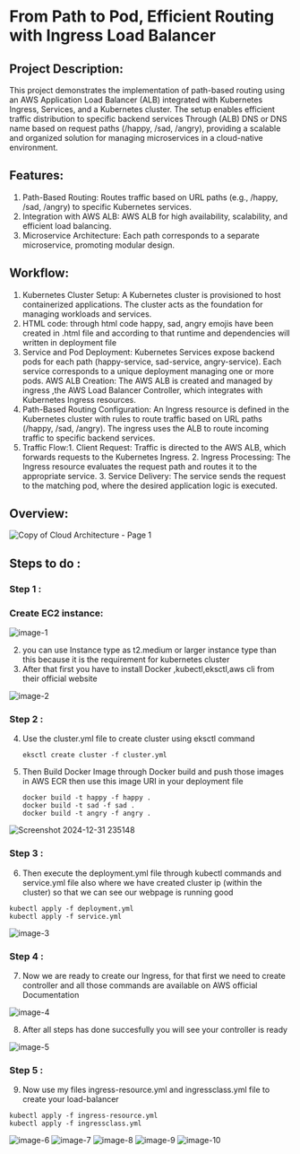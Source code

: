# From Path to Pod, Efficient Routing with Ingress Load Balancer

## Project Description:
This project demonstrates the implementation of path-based routing using an AWS Application Load Balancer (ALB) integrated with Kubernetes Ingress, Services, and a Kubernetes cluster. The setup enables efficient traffic distribution to specific backend services Through (ALB) DNS or DNS name based on request paths (/happy, /sad, /angry), providing a scalable and organized solution for managing microservices in a cloud-native environment.

## Features:
1. Path-Based Routing: Routes traffic based on URL paths (e.g., /happy, /sad, /angry) to specific Kubernetes services.
2. Integration with AWS ALB: AWS ALB for high availability, scalability, and efficient load balancing.
3. Microservice Architecture: Each path corresponds to a separate microservice, promoting modular design.

## Workflow:
1. Kubernetes Cluster Setup: A Kubernetes cluster is provisioned to host containerized applications. The cluster acts as the foundation for managing workloads and services.
2. HTML code: through html code happy, sad, angry emojis have been created in .html file and according to that runtime and dependencies will written in deployment file
3. Service and Pod Deployment: Kubernetes Services expose backend pods for each path (happy-service, sad-service, angry-service).
Each service corresponds to a unique deployment managing one or more pods.
AWS ALB Creation: The AWS ALB is created and managed by ingress ,the AWS Load Balancer Controller, which integrates with Kubernetes Ingress resources.
4. Path-Based Routing Configuration: An Ingress resource is defined in the Kubernetes cluster with rules to route traffic based on URL paths (/happy, /sad, /angry).
The ingress uses the ALB to route incoming traffic to specific backend services.
5. Traffic Flow:1. Client Request: Traffic is directed to the AWS ALB, which forwards requests to the Kubernetes Ingress.
                              2. Ingress Processing: The Ingress resource evaluates the request path and routes it to the appropriate service.
                              3.  Service Delivery: The service sends the request to the matching pod, where the desired application logic is executed.

## Overview:

![Copy of Cloud Architecture - Page 1](https://github.com/user-attachments/assets/1333e0b8-4fbe-4aae-884e-9d10c6602302)

## Steps to do :
### Step 1 :     
### Create EC2 instance:

![image-1](https://github.com/user-attachments/assets/36dbb2ed-cf75-4acf-b6ed-13bb8787758c)

2. you can use Instance type as t2.medium or larger instance type than this because it is the requirement for kubernetes cluster
3. After that first you have to install Docker ,kubectl,eksctl,aws cli from their official website
   

![image-2](https://github.com/user-attachments/assets/187ddb5b-5fa1-46e1-afe7-ce4b5248a4fb)

### Step 2 :
4. Use the cluster.yml file to create cluster using eksctl command
   ```
   eksctl create cluster -f cluster.yml
   ```
6. Then Build Docker Image through Docker build and push those images in AWS ECR then use this image URI in your deployment file
   ```
   docker build -t happy -f happy .       
   docker build -t sad -f sad .
   docker build -t angry -f angry .
   ```
   
![Screenshot 2024-12-31 235148](https://github.com/user-attachments/assets/1c6e342d-e03f-40ff-b9ae-827613bce45c)

### Step 3 :
6. Then execute the deployment.yml file through kubectl commands and service.yml file also where we have created cluster ip (within the cluster) so that we can see our webpage is running good
```
kubectl apply -f deployment.yml
kubectl apply -f service.yml
```
   
   
![image-3](https://github.com/user-attachments/assets/257e2313-78a8-4b64-a4ec-e4eafd031962)

### Step 4 :
7. Now we are ready to create our Ingress, for that first we need to create controller and all those commands are available on AWS official Documentation

![image-4](https://github.com/user-attachments/assets/ca8aa7e8-434f-413e-be8d-e3905af867aa)

8. After all steps has done succesfully you will see your controller is ready

![image-5](https://github.com/user-attachments/assets/50a6637d-fdee-4488-af91-210af9cbc425)
### Step 5 :
9. Now use my files ingress-resource.yml and ingressclass.yml file to create your load-balancer
```
kubectl apply -f ingress-resource.yml
kubectl apply -f ingressclass.yml
```
   
![image-6](https://github.com/user-attachments/assets/fd57c844-eaf5-4b0d-ad05-001b97eb676a)
![image-7](https://github.com/user-attachments/assets/33a27735-604d-4cf0-8551-b05a7607b443)
![image-8](https://github.com/user-attachments/assets/d43841b0-d930-4f8a-8127-70f9b75edb75)
![image-9](https://github.com/user-attachments/assets/b06bb188-05ff-44bc-b276-990f345cadb8)
![image-10](https://github.com/user-attachments/assets/a1c07f5e-e867-4566-894d-0f5341bd51a4)

